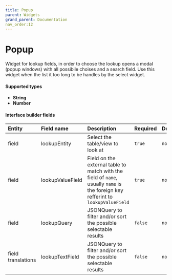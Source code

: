 ```yaml
---
title: Popup
parent: Widgets
grand_parent: Documentation
nav_order:12
---
```


# Popup

Widget for lookup fields, in order to choose the lookup opens a modal (popup windows) with all possibile choises and a search field.
Use this widget when the list it too long to be handles by the select widget.


#### Supported types
- **String**
- **Number**

#### Interface builder fields

| Entity          | Field name        | Description       | Required       | Default       |
|:----------------|:------------------|:------------------|:------------------|:------------------|
| field           | lookupEntity      | Select the table/view to look at           | `true`           | `none`           |
| field           | lookupValueField  | Field on the external table to match with the field of `name`, usually `name` is the foreign key refferint to `lookupValueField`       | `true`           | `none`           |
| field           | lookupQuery  | JSONQuery to filter and/or sort the possible selectable results       | `false`           | `none`           |
| field translations | lookupTextField  | JSONQuery to filter and/or sort the possible selectable results       | `false`           | `none`           |
